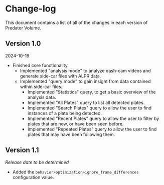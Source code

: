 # Change-log

This document contains a list of all of the changes in each version of Predator Volume.


## Version 1.0

2024-10-16

- Finished core functionality.
    - Implemented "analysis mode" to analyze dash-cam videos and generate side-car files with ALPR data.
    - Implemented "query mode" to gain insight from data contained within side-car files.
        - Implemented "Statistics" query, to get a basic overview of the analysis data.
        - Implemented "All Plates" query to list all detected plates.
        - Implemented "Search Plates" query to allow the user to find instances of a plate being detected.
        - Implemented "Recent Plates" query to allow the user to filter by plates that are new, or have been seen before.
        - Implemented "Repeated Plates" query to allow the user to find plates that may have been following them.

## Version 1.1

*Release date to be determined*

- Added the `behavior>optimization>ignore_frame_differences` configuration value.
